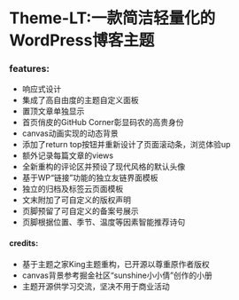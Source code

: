 # Theme-LT:一款简洁轻量化的WordPress博客主题
### features:
+ 响应式设计
+ 集成了高自由度的主题自定义面板
+ 置顶文章单独显示
+ 首页俏皮的GitHub Corner彰显码农的高贵身份
+ canvas动画实现的动态背景
+ 添加了return top按钮并重新设计了页面滚动条，浏览体验up
+ 额外记录每篇文章的views
+ 全新重构的评论区并预设了现代风格的默认头像
+ 基于WP“链接”功能的独立友链界面模板
+ 独立的归档及标签云页面模板
+ 文末附加了可自定义的版权声明
+ 页脚预留了可自定义的备案号展示
+ 页脚根据位置、季节、温度等因素智能推荐诗句
#### credits:
+ 基于主题之家King主题重构，已开源以尊重原作者版权
+ canvas背景参考掘金社区“sunshine小小倩”创作的小册
+ 主题开源供学习交流，坚决不用于商业活动
